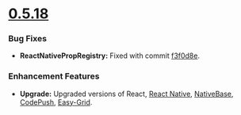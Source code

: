 
# [0.5.18](https://github.com/GeekyAnts/NativeBase-KitchenSink/releases/tag/v0.5.18)

### Bug Fixes

- **ReactNativePropRegistry:** Fixed with commit [f3f0d8e](https://github.com/GeekyAnts/NativeBase-KitchenSink/commit/f3f0d8e98108e3288dd702d103f65e994de78151).

### Enhancement Features

- **Upgrade:** Upgraded versions of React, [React Native](https://facebook.github.io/react-native/), [NativeBase](http://nativebase.io/), [CodePush](https://github.com/Microsoft/react-native-code-push), [Easy-Grid](https://github.com/GeekyAnts/react-native-easy-grid).
